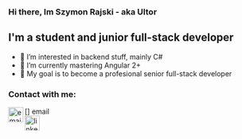 ### Hi there, Im Szymon Rajski - aka Ultor

## I'm a student and junior full-stack developer
- 👀 I’m interested in backend stuff, mainly C#
- 🌱 I’m currently mastering Angular 2+
- 🥅 My goal is to become a profesional senior full-stack developer

### Contact with me:
[<img align="left" alt="email" width="30px" src="https://www.svgrepo.com/show/33032/email.svg" />] email
<br />
[<img align="left" alt="linkedin" width="30px" src="https://www.svgrepo.com/show/57068/linkedin.svg" />][linkedin]

[email]: ultorhash@gmail.com
[linkedin]: https://www.linkedin.com/in/szymon-rajski-73177a21a/
